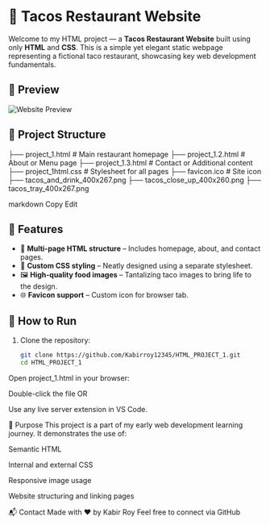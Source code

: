 # 🌮 Tacos Restaurant Website

Welcome to my HTML project — a **Tacos Restaurant Website** built using only **HTML** and **CSS**. This is a simple yet elegant static webpage representing a fictional taco restaurant, showcasing key web development fundamentals.

## 📸 Preview

![Website Preview](./60e4bf2d-bf32-4c5b-85f0-fdafd88e7cd5.png)

## 📁 Project Structure

├── project_1.html # Main restaurant homepage
├── project_1.2.html # About or Menu page
├── project_1.3.html # Contact or Additional content
├── project_1html.css # Stylesheet for all pages
├── favicon.ico # Site icon
├── tacos_and_drink_400x267.png
├── tacos_close_up_400x260.png
├── tacos_tray_400x267.png

markdown
Copy
Edit

## 🌟 Features

- 📄 **Multi-page HTML structure** – Includes homepage, about, and contact pages.
- 🎨 **Custom CSS styling** – Neatly designed using a separate stylesheet.
- 🖼️ **High-quality food images** – Tantalizing taco images to bring life to the design.
- 🌐 **Favicon support** – Custom icon for browser tab.

## 🔧 How to Run

1. Clone the repository:
   ```bash
   git clone https://github.com/Kabirroy12345/HTML_PROJECT_1.git
   cd HTML_PROJECT_1
Open project_1.html in your browser:

Double-click the file OR

Use any live server extension in VS Code.

🎯 Purpose
This project is a part of my early web development learning journey. It demonstrates the use of:

Semantic HTML

Internal and external CSS

Responsive image usage

Website structuring and linking pages

📬 Contact
Made with ❤️ by Kabir Roy
Feel free to connect via GitHub
